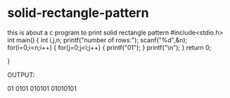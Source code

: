 # solid-rectangle-pattern
this is about a c program to print  solid rectangle pattern 
#include<stdio.h>
int main()
{
	int i,j,n;
	printf("number of rows:");
	scanf("%d",&n);
	for(i=0;i<n;i++)
	{
		for(j=0;j<i;j++)
		{
			printf("01");
		}
		printf("\n");
	}
	return 0;
    
}

OUTPUT:

01
0101
010101
01010101
